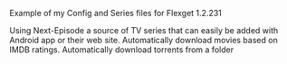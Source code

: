 Example of my Config and Series files for Flexget 1.2.231

Using Next-Episode a source of TV series that can easily be added with Android app or their web site.
Automatically download movies based on IMDB ratings.
Automatically download torrents from a folder